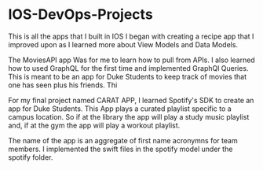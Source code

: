 # IOS-DevOps-Projects
This is all the apps that I built in IOS
I began with creating a recipe app that I improved upon as  I learned more about View Models and Data Models.

The MoviesAPI app Was for me to learn how to pull from APIs. I also learned how to used GraphQL for the first time and implemented GraphQl Queries.
This is meant to be an app for Duke Students to keep track of movies that one has seen plus his friends.  Thi


For my final project named CARAT APP, I learned Spotify's SDK to create an app for Duke Students. 
This App plays a curated playlist specific to a campus location. So if at the library the app will play a study music playlist and, if at the gym the app will play a workout playlist.

The name of the app is an aggregate of first name acronymns for team members.
I  implemented the swift files in the spotify model under the spotify folder.
